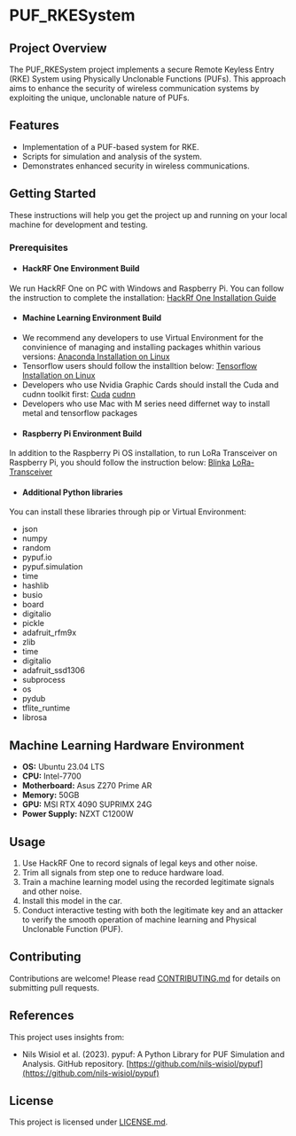 
# PUF_RKESystem

## Project Overview
The PUF_RKESystem project implements a secure Remote Keyless Entry (RKE) System using Physically Unclonable Functions (PUFs). This approach aims to enhance the security of wireless communication systems by exploiting the unique, unclonable nature of PUFs.

## Features
- Implementation of a PUF-based system for RKE.
- Scripts for simulation and analysis of the system.
- Demonstrates enhanced security in wireless communications.

## Getting Started
These instructions will help you get the project up and running on your local machine for development and testing.

### Prerequisites
- #### HackRF One Environment Build
We run HackRF One on PC with Windows and Raspberry Pi. You can follow the instruction to complete the installation: [HackRf One Installation Guide](https://hackrf.readthedocs.io/en/latest/installing_hackrf_software.html?fbclid=IwAR3pvwzfmRGtWe3UFUfrN1YL7KmpVvhETajoP_9MeSHRMS5668RgjFfzu2I)
- #### Machine Learning Environment Build
- We recommend any developers to use Virtual Environment for the convinience of managing and installing packages whithin various versions: [Anaconda Installation on Linux](https://docs.anaconda.com/free/anaconda/install/linux/)
- Tensorflow users should follow the installtion below: [Tensorflow Installation on Linux](https://www.tensorflow.org/lite/guide/python?fbclid=IwAR1atvxRhZ50hvUqw4LsZ7c6DscRYJ4AO43Y9VnlP6mlmXhv3hnYTFDXGpE)
- Developers who use Nvidia Graphic Cards should install the Cuda and cudnn toolkit first:
[Cuda](https://docs.nvidia.com/cuda/cuda-installation-guide-linux/index.html)
[cudnn](https://docs.nvidia.com/deeplearning/cudnn/install-guide/index.html)
- Developers who use Mac with M series need differnet way to install metal and tensorflow packages
- #### Raspberry Pi Environment Build
In addition to the Raspberry Pi OS installation, to run LoRa Transceiver on Raspberry Pi, you should follow the instruction below: [Blinka](https://learn.adafruit.com/circuitpython-on-raspberrypi-linux/installing-circuitpython-on-raspberry-pi?fbclid=IwAR1B2d9Qf-4O9lRhFzS0N-B4NCXTMicfNOJ8ytc9hmf_QhU1tzEYn_HYqrg) [LoRa-Transceiver](https://learn.adafruit.com/adafruit-radio-bonnets/rfm9x-raspberry-pi-setup?fbclid=IwAR2l9JohbWHMphtdv4GU2kKuiA9427leZGG_OUh2MvQEcf4FuPfyeQ0Om9M)
- #### Additional Python libraries 
You can install these libraries through pip or Virtual Environment:
- json
- numpy
- random
- pypuf.io
- pypuf.simulation
- time
- hashlib
- busio
- board
- digitalio
- pickle
- adafruit_rfm9x
- zlib
- time
- digitalio
- adafruit_ssd1306
- subprocess
- os
- pydub
- tflite_runtime
- librosa

## Machine Learning Hardware Environment
- **OS:** Ubuntu 23.04 LTS
- **CPU:** Intel-7700
- **Motherboard:** Asus Z270 Prime AR
- **Memory:** 50GB
- **GPU:** MSI RTX 4090 SUPRIMX 24G
- **Power Supply:** NZXT C1200W

## Usage
1. Use HackRF One to record signals of legal keys and other noise.
2. Trim all signals from step one to reduce hardware load.
3. Train a machine learning model using the recorded legitimate signals and other noise.
4. Install this model in the car.
5. Conduct interactive testing with both the legitimate key and an attacker to verify the smooth operation of machine learning and Physical Unclonable Function (PUF).


## Contributing
Contributions are welcome! Please read [CONTRIBUTING.md](#) for details on submitting pull requests.

## References
This project uses insights from:
- Nils Wisiol et al. (2023). pypuf: A Python Library for PUF Simulation and Analysis. GitHub repository. [https://github.com/nils-wisiol/pypuf](https://github.com/nils-wisiol/pypuf)

## License
This project is licensed under [LICENSE.md](LICENSE.md).
